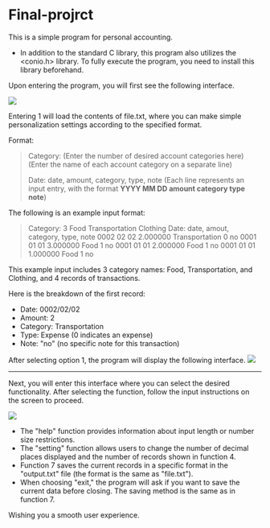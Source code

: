 # Final-projrct
This is a simple program for personal accounting.


* In addition to the standard C library, this program also utilizes the <conio.h> library. To fully execute the program, you need to install this library beforehand.

Upon entering the program, you will first see the following interface.

![](https://hackmd.io/_uploads/rJlq4qVvn.png)

Entering 1 will load the contents of file.txt, where you can make simple personalization settings according to the specified format.


Format:
> Category:
> (Enter the number of desired account categories here)
> (Enter the name of each account category on a separate line)
> 
> Date: date, amount, category, type, note
> (Each line represents an input entry, with the format **YYYY MM DD amount category type note**)

The following is an example input format:
> Category:
> 3
> Food
> Transportation
> Clothing
> Date: date, amout, category, type, note
> 0002 02 02 2.000000 Transportation 0 no
> 0001 01 01 3.000000 Food 1 no
> 0001 01 01 2.000000 Food 1 no
> 0001 01 01 1.000000 Food 1 no


This example input includes 3 category names: Food, Transportation, and Clothing, and 4 records of transactions.

Here is the breakdown of the first record:

* Date: 0002/02/02
* Amount: 2
* Category: Transportation
* Type: Expense (0 indicates an expense)
* Note: "no" (no specific note for this transaction)

After selecting option 1, the program will display the following interface.
![](https://hackmd.io/_uploads/HJWwoqVDn.png)



---

Next, you will enter this interface where you can select the desired functionality. After selecting the function, follow the input instructions on the screen to proceed.

![](https://hackmd.io/_uploads/SJmTi94D2.png)

* The "help" function provides information about input length or number size restrictions.
* The "setting" function allows users to change the number of decimal places displayed and the number of records shown in function 4.
* Function 7 saves the current records in a specific format in the "output.txt" file (the format is the same as "file.txt").
* When choosing "exit," the program will ask if you want to save the current data before closing. The saving method is the same as in function 7.


Wishing you a smooth user experience.

